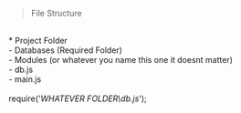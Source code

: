 

> File Structure
<br>
* Project Folder<br>
  - Databases (Required Folder)<br>
  - Modules (or whatever you name this one it doesnt matter)<br>
    - db.js<br>
  - main.js<br>
 <br
  
  require('*WHATEVER FOLDER\db.js*');
  
  
